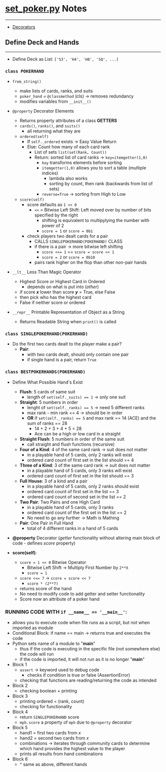 # [set_poker.py](set_poker.py) Notes
--- 
- [Decorators](decorators.md)

## Define Deck and Hands
---
- Define Deck as List: `['S3', 'H4', 'H8', 'SQ', ...]`

### `class POKERHAND`
- `from_string()`
    - make lists of cards, ranks, and suits
    - `poker_hand` = `@classmethod` (cls) -> removes redundancy  
    - modifies variables from `__init__()`
- `@property` Decorator Elements 
    - Returns property attributes of a class **GETTERS**
    - `cards()`, `ranks()`, and `suits()`
        - all returning what they are
    - `ordered(self)`
        - If `self._ordered` exists -> Easy Value Return 
        - Else: Count how many of each card rank 
            - List of sets `list(set(Rank, Count))`
            - Return: sorted list of card ranks -> `key=itemgetter(1,0)`
                - `key` transforms elements before sorting 
                - `itemgetter(1,0)` allows you to sort a table (multiple indices) 
                    - lambda also works 
                    - sorting by count, then rank (backwards from list of sets)
                - `reverse=True` -> sorting from High to Low 
    - `score(self)`
        - score defaults as `1 << 0` 
            - `<<` = Bitwise Left Shift: Left moved over by number of bits specified by the right 
                - shifting is equivalent to multipylying the number with power of 2 
                - `score = 1` or `score = 0b1`
        - check players two dealt cards for a pair 
            - CALLS `SINGLEPOKERHAND(POKERHAND)` CLASS 
            - if there is a pair -> more bitwise left shifting 
                - `score <<= 1` == `score = score << 1`
                - `score = 2` or `score = 0b10`
            - pairs rank higher on the flop than other non-pair hands 


- `__lt__` Less Than Magic Operator 
    - Highest Score or Highest Card in Ordered 
        - depends on what is put into (*other*)
    - if score ***x*** lower than score ***y*** = True, else False 
    - then pick who has the highest card
    - False if neither score or ordered 
- `__repr__` Printable Representation of Object as a String 
    - Returns Readable String when `print()` is called 

### `class SINGLEPOKERHAND(POKERHAND)`
- Do the first two cards dealt to the player make a pair? 
    - **Pair**: 
        - with two cards dealt, should only contain one pair 
        - if single hand is a pair, return `True`

### `class BESTPOKERHANDS(POKERHAND)`
- Define What Possible Hand's Exist 
    - **Flush**: 5 cards of same suit 
        - length of `set(self._suits) == 1` -> only one suit 
    - **Straight**: 5 numbers in order 
        - lenght of `set(self._ranks) == 5` -> need 5 different ranks 
        - max rank - min rank == 4 -> should be in order 
        - **OR** if `set(self._ranks) == 5` and max rank == 14 (ACE) and the sum of ranks == 28 
            - 14 + 2 + 3 + 4 + 5 = 28 
            - Ace can be a high or low card in a straight 
    - **Straight Flush**: 5 numbers in order of the same suit 
        - call straight and flush functions (recursive) 
    - **Four of a Kind**: 4 of the same card rank -> suit does not matter 
        - in a playable hand of 5 cards, only 2 ranks will exist 
        - ordered card count of first set in the list should == 4 
    - **Three of a Kind**: 3 of the same card rank -> suit does not matter 
        - in a playable hand of 5 cards, only 3 ranks will exist 
        - ordered card count of first set in the list should == 3
    - **Full House**: 3 of a kind and a pair 
        - in a playable hand of 5 cards, only 2 ranks should exist 
        - ordered card count of first set in the list == 3
        - ordered card count of second set in the list == 2
    - **Two Pair**: Two Pairs and one High Card
        - in a playable hand of 5 cards, only 3 ranks 
        - ordered card count of the first set in the list == 2
        - No need to go any further -> Math is Mathing 
    - **Pair**: One Pair in Full Hand 
        - total of 4 different ranks in a hand of 5 cards 

- **@property** Decorator (*getter* functionality without altering main block of code - defines *score* property)
- **score(self)**: 
    - `score = 1 << 0` Bitwise Operator
        - Bitwise Left Shift -> Multiply First Number by `2**X`
        - `score = 1`
    - `score <<= 7` -> `score = score << 7`
        - `score * (2**7)`
    - returns score of the hand 
    - No need to modify code to add getter and setter functionality 
    - Score now an attribute of a poker hand 

### RUNNING CODE WITH `if __name__ == '__main__'`:
- allows you to execute code when file runs as a script, but not when imported as module 
- Conditional Block: if name == main -> returns true and executes the code
- Python sets name of a module to "__main__"
    - thus if the code is executing in the specific file (not somewhere else) the code will run 
    - if the code is imported, it will not run as it is no longer "__main__" 
- Block 1
    - `assert` -> keyword used to debug code
        - checks if condition is true or false (AssertionError)
    - checking that functions are reading/returning the code as intended 
- Block 2 
    - checking boolean + printing 
- Block 3
    - printing ordered = (rank, count) 
    - checking for functionality 
- Block 4 
    - return `SINGLEPOKERHAND` score
    - `mph.score` a property of `mph` due to `@property` decorator 
- Block 5
    - hand1 = first two cards from *x*
    - hand2 = second two cards from *x*
    - combinations -> iterates through community cards to determine which hand provides the highest value to the player 
    - prints all results from hand combinations 
- Block 6
    - ^ same as above, different hands 